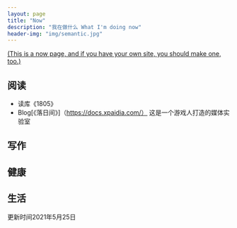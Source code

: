 ```yaml
---
layout: page
title: "Now"
description: "我在做什么 What I'm doing now"
header-img: "img/semantic.jpg"
---
```




[(This is a now page, and if you have your own site, you should make one, too.)](https://sivers.org/nowff)

## 阅读
* 读库《1805》
* Blog[《落日间》]（https://docs.xpaidia.com/）
这是一个游戏人打造的媒体实验室

## 写作


## 健康


## 生活 


更新时间2021年5月25日
